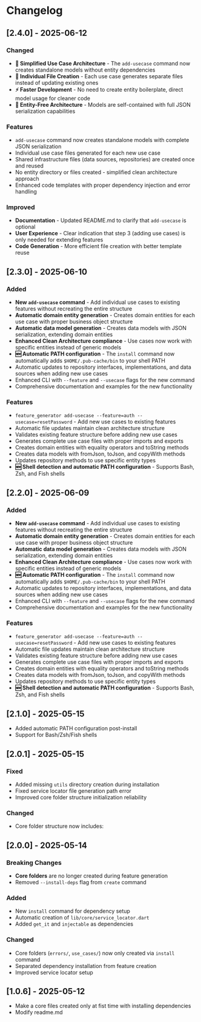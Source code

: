 # Changelog

## [2.4.0] - 2025-06-12

### Changed

- **🚀 Simplified Use Case Architecture** - The `add-usecase` command now creates standalone models without entity dependencies
- **📁 Individual File Creation** - Each use case generates separate files instead of updating existing ones
- **⚡ Faster Development** - No need to create entity boilerplate, direct model usage for cleaner code
- **🔄 Entity-Free Architecture** - Models are self-contained with full JSON serialization capabilities

### Features

- `add-usecase` command now creates standalone models with complete JSON serialization
- Individual use case files generated for each new use case
- Shared infrastructure files (data sources, repositories) are created once and reused
- No entity directory or files created - simplified clean architecture approach
- Enhanced code templates with proper dependency injection and error handling

### Improved

- **Documentation** - Updated README.md to clarify that `add-usecase` is optional
- **User Experience** - Clear indication that step 3 (adding use cases) is only needed for extending features
- **Code Generation** - More efficient file creation with better template reuse

## [2.3.0] - 2025-06-10

### Added

- **New `add-usecase` command** - Add individual use cases to existing features without recreating the entire structure
- **Automatic domain entity generation** - Creates domain entities for each use case with proper business object structure
- **Automatic data model generation** - Creates data models with JSON serialization, extending domain entities
- **Enhanced Clean Architecture compliance** - Use cases now work with specific entities instead of generic models
- **🆕 Automatic PATH configuration** - The `install` command now automatically adds `$HOME/.pub-cache/bin` to your shell PATH
- Automatic updates to repository interfaces, implementations, and data sources when adding new use cases
- Enhanced CLI with `--feature` and `--usecase` flags for the new command
- Comprehensive documentation and examples for the new functionality

### Features

- `feature_generator add-usecase --feature=auth --usecase=resetPassword` - Add new use cases to existing features
- Automatic file updates maintain clean architecture structure
- Validates existing feature structure before adding new use cases
- Generates complete use case files with proper imports and exports
- Creates domain entities with equality operators and toString methods
- Creates data models with fromJson, toJson, and copyWith methods
- Updates repository methods to use specific entity types
- **🆕 Shell detection and automatic PATH configuration** - Supports Bash, Zsh, and Fish shells

## [2.2.0] - 2025-06-09

### Added

- **New `add-usecase` command** - Add individual use cases to existing features without recreating the entire structure
- **Automatic domain entity generation** - Creates domain entities for each use case with proper business object structure
- **Automatic data model generation** - Creates data models with JSON serialization, extending domain entities
- **Enhanced Clean Architecture compliance** - Use cases now work with specific entities instead of generic models
- **🆕 Automatic PATH configuration** - The `install` command now automatically adds `$HOME/.pub-cache/bin` to your shell PATH
- Automatic updates to repository interfaces, implementations, and data sources when adding new use cases
- Enhanced CLI with `--feature` and `--usecase` flags for the new command
- Comprehensive documentation and examples for the new functionality

### Features

- `feature_generator add-usecase --feature=auth --usecase=resetPassword` - Add new use cases to existing features
- Automatic file updates maintain clean architecture structure
- Validates existing feature structure before adding new use cases
- Generates complete use case files with proper imports and exports
- Creates domain entities with equality operators and toString methods
- Creates data models with fromJson, toJson, and copyWith methods
- Updates repository methods to use specific entity types
- **🆕 Shell detection and automatic PATH configuration** - Supports Bash, Zsh, and Fish shells

## [2.1.0] - 2025-05-15

- Added automatic PATH configuration post-install
- Support for Bash/Zsh/Fish shells

## [2.0.1] - 2025-05-15

### Fixed

- Added missing `utils` directory creation during installation
- Fixed service locator file generation path error
- Improved core folder structure initialization reliability

### Changed

- Core folder structure now includes:

## [2.0.0] - 2025-05-14

### Breaking Changes

- **Core folders** are no longer created during feature generation
- Removed `--install-deps` flag from `create` command

### Added

- New `install` command for dependency setup
- Automatic creation of `lib/core/service_locator.dart`
- Added `get_it` and `injectable` as dependencies

### Changed

- Core folders (`errors/`, `use_cases/`) now only created via `install` command
- Separated dependency installation from feature creation
- Improved service locator setup

## [1.0.6] - 2025-05-12

- Make a core files created only at fist time with installing dependencies
- Modify readme.md

